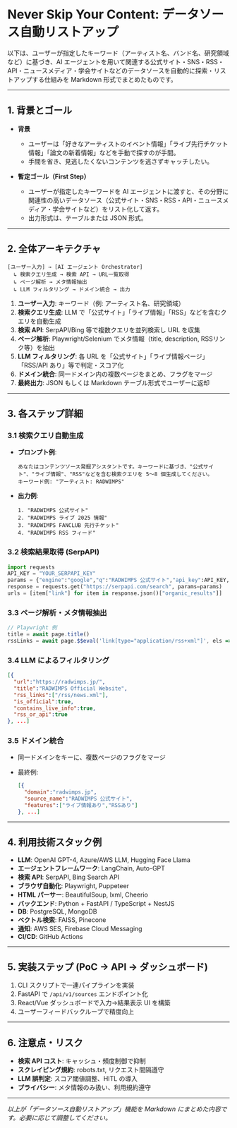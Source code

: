# Never Skip Your Content: データソース自動リストアップ

以下は、ユーザーが指定したキーワード（アーティスト名、バンド名、研究領域など）に基づき、AI エージェントを用いて関連する公式サイト・SNS・RSS・API・ニュースメディア・学会サイトなどのデータソースを自動的に探索・リストアップする仕組みを Markdown 形式でまとめたものです。

---

## 1. 背景とゴール

* **背景**

  * ユーザーは「好きなアーティストのイベント情報」「ライブ先行チケット情報」「論文の新着情報」などを手動で探すのが手間。
  * 手間を省き、見逃したくないコンテンツを逃さずキャッチしたい。

* **暫定ゴール（First Step）**

  * ユーザーが指定したキーワードを AI エージェントに渡すと、その分野に関連性の高いデータソース（公式サイト・SNS・RSS・API・ニュースメディア・学会サイトなど）をリスト化して返す。
  * 出力形式は、テーブルまたは JSON 形式。

---

## 2. 全体アーキテクチャ

```
[ユーザー入力] → [AI エージェント Orchestrator]
  ↳ 検索クエリ生成 → 検索 API → URL一覧取得
  ↳ ページ解析 → メタ情報抽出
  ↳ LLM フィルタリング → ドメイン統合 → 出力
```

1. **ユーザー入力**: キーワード（例: アーティスト名、研究領域）
2. **検索クエリ生成**: LLM で「公式サイト」「ライブ情報」「RSS」などを含むクエリを自動生成
3. **検索 API**: SerpAPI/Bing 等で複数クエリを並列検索し URL を収集
4. **ページ解析**: Playwright/Selenium でメタ情報（title, description, RSSリンク等）を抽出
5. **LLM フィルタリング**: 各 URL を「公式サイト」「ライブ情報ページ」「RSS/API あり」等で判定・スコア化
6. **ドメイン統合**: 同一ドメイン内の複数ページをまとめ、フラグをマージ
7. **最終出力**: JSON もしくは Markdown テーブル形式でユーザーに返却

---

## 3. 各ステップ詳細

### 3.1 検索クエリ自動生成

* **プロンプト例**:

  ```text
  あなたはコンテンツソース発掘アシスタントです。キーワードに基づき、"公式サイト"、"ライブ情報"、"RSS"などを含む検索クエリを 5～8 個生成してください。
  キーワード例: "アーティスト: RADWIMPS"
  ```
* **出力例**:

  ```
  1. "RADWIMPS 公式サイト"
  2. "RADWIMPS ライブ 2025 情報"
  3. "RADWIMPS FANCLUB 先行チケット"
  4. "RADWIMPS RSS フィード"
  ```

### 3.2 検索結果取得 (SerpAPI)

```python
import requests
API_KEY = "YOUR_SERPAPI_KEY"
params = {"engine":"google","q":"RADWIMPS 公式サイト","api_key":API_KEY,"num":10}
response = requests.get("https://serpapi.com/search", params=params)
urls = [item["link"] for item in response.json()["organic_results"]]
```

### 3.3 ページ解析・メタ情報抽出

```javascript
// Playwright 例
title = await page.title()
rssLinks = await page.$$eval('link[type="application/rss+xml"]', els => els.map(e => e.href))
```

### 3.4 LLM によるフィルタリング

```json
[{
  "url":"https://radwimps.jp/",
  "title":"RADWIMPS Official Website",
  "rss_links":["/rss/news.xml"],
  "is_official":true,
  "contains_live_info":true,
  "rss_or_api":true
}, ...]
```

### 3.5 ドメイン統合

* 同一ドメインをキーに、複数ページのフラグをマージ
* 最終例:

  ```json
  [{
    "domain":"radwimps.jp",
    "source_name":"RADWIMPS 公式サイト",
    "features":["ライブ情報あり","RSSあり"]
  }, ...]
  ```

---

## 4. 利用技術スタック例

* **LLM**: OpenAI GPT-4, Azure/AWS LLM, Hugging Face Llama
* **エージェントフレームワーク**: LangChain, Auto-GPT
* **検索 API**: SerpAPI, Bing Search API
* **ブラウザ自動化**: Playwright, Puppeteer
* **HTML パーサー**: BeautifulSoup, lxml, Cheerio
* **バックエンド**: Python + FastAPI / TypeScript + NestJS
* **DB**: PostgreSQL, MongoDB
* **ベクトル検索**: FAISS, Pinecone
* **通知**: AWS SES, Firebase Cloud Messaging
* **CI/CD**: GitHub Actions

---

## 5. 実装ステップ (PoC → API → ダッシュボード)

1. CLI スクリプトで一連パイプラインを実装
2. FastAPI で `/api/v1/sources` エンドポイント化
3. React/Vue ダッシュボードで入力→結果表示 UI を構築
4. ユーザーフィードバックループで精度向上

---

## 6. 注意点・リスク

* **検索 API コスト**: キャッシュ・頻度制御で抑制
* **スクレイピング規約**: robots.txt, リクエスト間隔遵守
* **LLM 誤判定**: スコア閾値調整、HITL の導入
* **プライバシー**: メタ情報のみ扱い、利用規約遵守

---

*以上が「データソース自動リストアップ」機能を Markdown にまとめた内容です。必要に応じて調整してください。*
